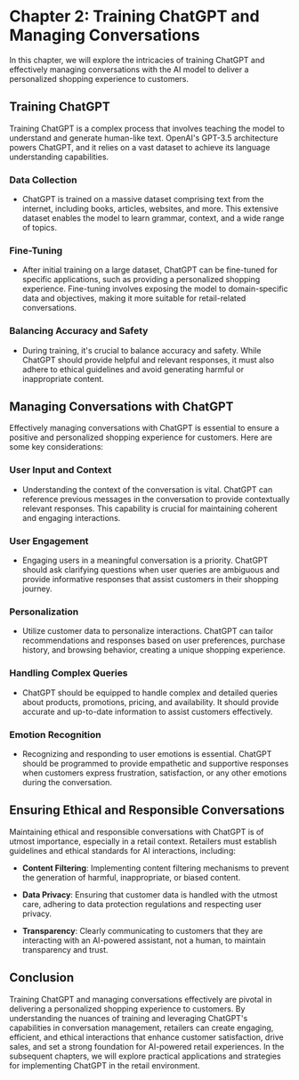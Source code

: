 Chapter 2: Training ChatGPT and Managing Conversations
======================================================

In this chapter, we will explore the intricacies of training ChatGPT and effectively managing conversations with the AI model to deliver a personalized shopping experience to customers.

Training ChatGPT
----------------

Training ChatGPT is a complex process that involves teaching the model to understand and generate human-like text. OpenAI's GPT-3.5 architecture powers ChatGPT, and it relies on a vast dataset to achieve its language understanding capabilities.

### **Data Collection**

* ChatGPT is trained on a massive dataset comprising text from the internet, including books, articles, websites, and more. This extensive dataset enables the model to learn grammar, context, and a wide range of topics.

### **Fine-Tuning**

* After initial training on a large dataset, ChatGPT can be fine-tuned for specific applications, such as providing a personalized shopping experience. Fine-tuning involves exposing the model to domain-specific data and objectives, making it more suitable for retail-related conversations.

### **Balancing Accuracy and Safety**

* During training, it's crucial to balance accuracy and safety. While ChatGPT should provide helpful and relevant responses, it must also adhere to ethical guidelines and avoid generating harmful or inappropriate content.

Managing Conversations with ChatGPT
-----------------------------------

Effectively managing conversations with ChatGPT is essential to ensure a positive and personalized shopping experience for customers. Here are some key considerations:

### **User Input and Context**

* Understanding the context of the conversation is vital. ChatGPT can reference previous messages in the conversation to provide contextually relevant responses. This capability is crucial for maintaining coherent and engaging interactions.

### **User Engagement**

* Engaging users in a meaningful conversation is a priority. ChatGPT should ask clarifying questions when user queries are ambiguous and provide informative responses that assist customers in their shopping journey.

### **Personalization**

* Utilize customer data to personalize interactions. ChatGPT can tailor recommendations and responses based on user preferences, purchase history, and browsing behavior, creating a unique shopping experience.

### **Handling Complex Queries**

* ChatGPT should be equipped to handle complex and detailed queries about products, promotions, pricing, and availability. It should provide accurate and up-to-date information to assist customers effectively.

### **Emotion Recognition**

* Recognizing and responding to user emotions is essential. ChatGPT should be programmed to provide empathetic and supportive responses when customers express frustration, satisfaction, or any other emotions during the conversation.

Ensuring Ethical and Responsible Conversations
----------------------------------------------

Maintaining ethical and responsible conversations with ChatGPT is of utmost importance, especially in a retail context. Retailers must establish guidelines and ethical standards for AI interactions, including:

* **Content Filtering**: Implementing content filtering mechanisms to prevent the generation of harmful, inappropriate, or biased content.

* **Data Privacy**: Ensuring that customer data is handled with the utmost care, adhering to data protection regulations and respecting user privacy.

* **Transparency**: Clearly communicating to customers that they are interacting with an AI-powered assistant, not a human, to maintain transparency and trust.

Conclusion
----------

Training ChatGPT and managing conversations effectively are pivotal in delivering a personalized shopping experience to customers. By understanding the nuances of training and leveraging ChatGPT's capabilities in conversation management, retailers can create engaging, efficient, and ethical interactions that enhance customer satisfaction, drive sales, and set a strong foundation for AI-powered retail experiences. In the subsequent chapters, we will explore practical applications and strategies for implementing ChatGPT in the retail environment.
